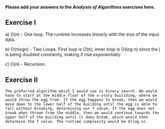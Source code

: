 #### Please add your answers to the ***Analysis of  Algorithms*** exercises here.

## Exercise I

a)
    O(n) - One loop. The runtime increases linearly with the size of the input data.

b)
    O(nlogn) - Two Loops. First loop is O(n), inner loop is O(log n) since the j is being doubled constantly, making it rise exponentially. 


c)
    O(n) - Recursion. 

## Exercise II

    The preferred algorithm which I would use is binary search. We would have to start at the middle floor of the n-story builiding, where we would throw the egg from. If the egg happens to break, then we would move down to the lower half of the building until the egg is able to fall without breaking, determining our f value. If the egg does not break when thrown from the middle, then we would continue towards the upper half of the building until it does break, which would then determine the f value. The runtime complexity would be O(log n). 
